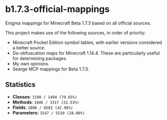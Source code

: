 # b1.7.3-official-mappings
Enigma mappings for Minecraft Beta 1.7.3 based on all official sources.

This project makes use of the following sources, in order of priority:
 - Minecraft Pocket Edition symbol tables, with earlier versions considered a better source.
 - De-obfuscation maps for Minecraft 1.14.4. These are particularly useful for determining packages.
 - My own opinions.
 - Searge MCP mappings for Beta 1.7.3.

## Statistics
 - **Classes**: `1190 / 1494 (79.65%)`
 - **Methods**: `1046 / 3317 (31.53%)`
 - **Fields**: `2806 / 6582 (42.98%)`
 - **Parameters**: `1547 / 5510 (28.08%)`
